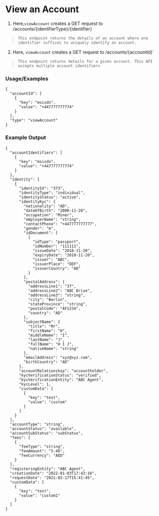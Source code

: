# View an Account

1.  Here,`viewAccount` creates a GET request to /accounts/{identifierType}/{identifier}

> `This endpoint returns the details of an account where one identifier suffices to uniquely identify an account.`

2. Here, `viewAccount` creates a GET request to /accounts/{accountId}`

> `This endpoint returns details for a given account. This API accepts multiple account identifiers`

### Usage/Examples

```
{
  "accountId": [
    {
      "key": "msisdn",
      "value": "+447777777774"
    }
  ],
  "type": "viewAccount"
}
```

### Example Output

```
{
  "accountIdentifiers": [
    {
      "key": "msisdn",
      "value": "+447777777774"
    }
  ],
  "identity": [
    {
      "identityId": "373",
      "identityType": "individual",
      "identityStatus": "active",
      "identityKyc": {
        "nationality": "AD",
        "dateOfBirth": "2000-11-20",
        "occupation": "Miner",
        "employerName": "string",
        "contactPhone": "+447777777777",
        "gender": "m",
        "idDocument": [
          {
            "idType": "passport",
            "idNumber": "111111",
            "issueDate": "2018-11-20",
            "expiryDate": "2018-11-20",
            "issuer": "ABC",
            "issuerPlace": "DEF",
            "issuerCountry": "AD"
          }
        ],
        "postalAddress": {
          "addressLine1": "37",
          "addressLine2": "ABC Drive",
          "addressLine3": "string",
          "city": "Berlin",
          "stateProvince": "string",
          "postalCode": "AF1234",
          "country": "AD"
        },
        "subjectName": {
          "title": "Mr",
          "firstName": "H",
          "middleName": "I",
          "lastName": "J",
          "fullName": "H I J",
          "nativeName": "string"
        },
        "emailAddress": "xyz@xyz.com",
        "birthCountry": "AD"
      },
      "accountRelationship": "accountholder",
      "kycVerificationStatus": "verified",
      "kycVerificationEntity": "ABC Agent",
      "kycLevel": 1,
      "customData": [
        {
          "key": "test",
          "value": "custom"
        }
      ]
    }
  ],
  "accountType": "string",
  "accountStatus": "available",
  "accountSubStatus": "subStatus",
  "fees": [
    {
      "feeType": "string",
      "feeAmount": "5.46",
      "feeCurrency": "AED"
    }
  ],
  "registeringEntity": "ABC Agent",
  "creationDate": "2022-01-03T17:42:16",
  "requestDate": "2021-02-17T15:41:45",
  "customData": [
    {
      "key": "test",
      "value": "custom1"
    }
  ]
}

```

